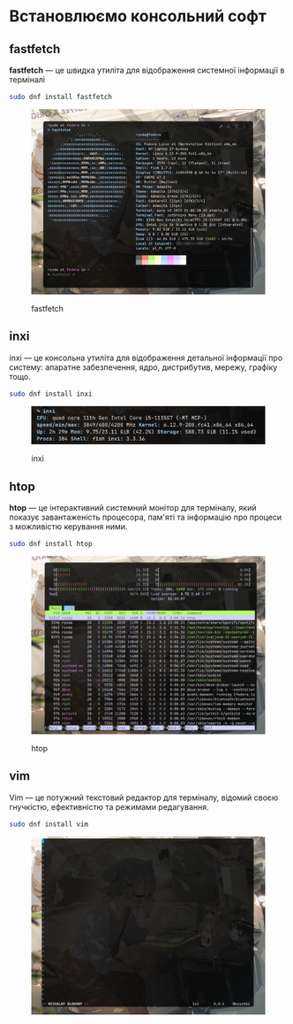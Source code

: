# Встановлюємо консольний софт

## fastfetch

**fastfetch** — це швидка утиліта для відображення системної інформації в терміналі

```bash
sudo dnf install fastfetch
```

<figure><img src="../../../.gitbook/assets/image (4).png" alt=""><figcaption><p>fastfetch</p></figcaption></figure>

## inxi

inxi — це консольна утиліта для відображення детальної інформації про систему: апаратне забезпечення, ядро, дистрибутив, мережу, графіку тощо.

```bash
sudo dnf install inxi
```

<figure><img src="../../../.gitbook/assets/image (5).png" alt=""><figcaption><p>inxi</p></figcaption></figure>

## htop

**htop** — це інтерактивний системний монітор для терміналу, який показує завантаженість процесора, пам'яті та інформацію про процеси з можливістю керування ними.

```bash
sudo dnf install htop
```

<figure><img src="../../../.gitbook/assets/image (6).png" alt=""><figcaption><p>htop</p></figcaption></figure>

## vim

Vim — це потужний текстовий редактор для терміналу, відомий своєю гнучкістю, ефективністю та режимами редагування.

```bash
sudo dnf install vim 
```

<figure><img src="../../../.gitbook/assets/image (7).png" alt=""><figcaption></figcaption></figure>
